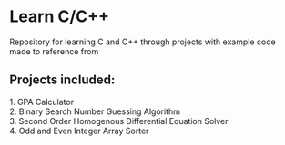 <h1 size="10"> Learn C/C++</h1>

Repository for learning C and C++ through projects with example code made to reference from

<h2 size="6">Projects included:</h2>

<p>
1. GPA Calculator <br \>
2. Binary Search Number Guessing Algorithm <br \>
3. Second Order Homogenous Differential Equation Solver <br \>
4. Odd and Even Integer Array Sorter <br \>

</p>
